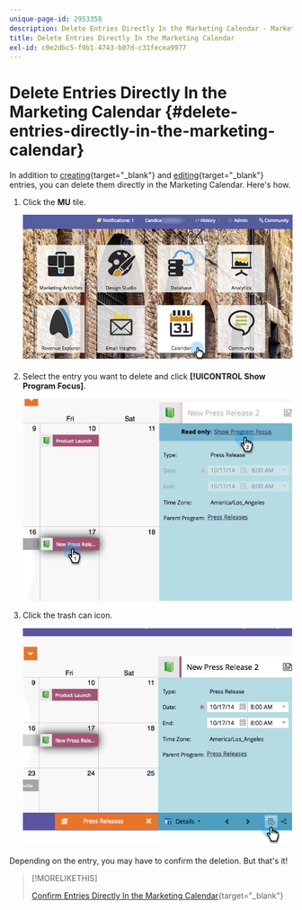 ```yaml
---
unique-page-id: 2953358
description: Delete Entries Directly In the Marketing Calendar - Marketo Docs - Product Documentation
title: Delete Entries Directly In the Marketing Calendar
exl-id: c0e2dbc5-f9b1-4743-b07d-c31fecea9977
---
```

# Delete Entries Directly In the Marketing Calendar {#delete-entries-directly-in-the-marketing-calendar}

In addition to [creating](/help/marketo/product-docs/core-marketo-concepts/marketing-calendar/working-with-the-calendar/create-entries-directly-in-the-marketing-calendar.md){target="_blank"} and [editing](/help/marketo/product-docs/core-marketo-concepts/marketing-calendar/working-with-the-calendar/edit-entries-directly-in-the-marketing-calendar.md){target="_blank"} entries, you can delete them directly in the Marketing Calendar. Here's how.

1. Click the **MU** tile.

   ![](assets/2017-05-10-15-30-47-4.png)

1. Select the entry you want to delete and click **[!UICONTROL Show Program Focus]**.

   ![](assets/image2014-10-20-13-3a20-3a33.png)

1. Click the trash can icon.

   ![](assets/image2014-10-20-13-3a20-3a42.png)

Depending on the entry, you may have to confirm the deletion. But that's it!

>[!MORELIKETHIS]
>
>[Confirm Entries Directly In the Marketing Calendar](/help/marketo/product-docs/core-marketo-concepts/marketing-calendar/working-with-the-calendar/confirm-entries-directly-in-the-marketing-calendar.md){target="_blank"}
